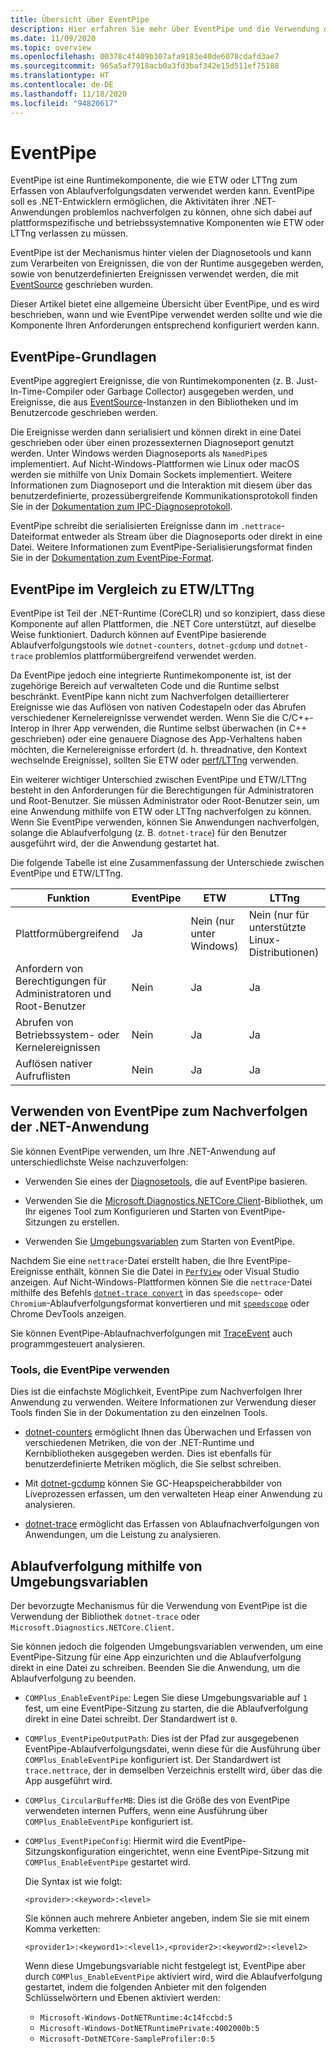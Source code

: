```yaml
---
title: Übersicht über EventPipe
description: Hier erfahren Sie mehr über EventPipe und die Verwendung dieser Komponente für die Ablaufverfolgung von .NET-Anwendungen, um Leistungsprobleme diagnostizieren zu können.
ms.date: 11/09/2020
ms.topic: overview
ms.openlocfilehash: 00378c4f409b307afa9183e40de6078cdafd3ae7
ms.sourcegitcommit: 965a5af7918acb0a3fd3baf342e15d511ef75188
ms.translationtype: HT
ms.contentlocale: de-DE
ms.lasthandoff: 11/18/2020
ms.locfileid: "94820617"
---
```

# <a name="eventpipe"></a>EventPipe

EventPipe ist eine Runtimekomponente, die wie ETW oder LTTng zum Erfassen von Ablaufverfolgungsdaten verwendet werden kann. EventPipe soll es .NET-Entwicklern ermöglichen, die Aktivitäten ihrer .NET-Anwendungen problemlos nachverfolgen zu können, ohne sich dabei auf plattformspezifische und betriebssystemnative Komponenten wie ETW oder LTTng verlassen zu müssen.

EventPipe ist der Mechanismus hinter vielen der Diagnosetools und kann zum Verarbeiten von Ereignissen, die von der Runtime ausgegeben werden, sowie von benutzerdefinierten Ereignissen verwendet werden, die mit [EventSource](xref:System.Diagnostics.Tracing.EventSource) geschrieben wurden.

Dieser Artikel bietet eine allgemeine Übersicht über EventPipe, und es wird beschrieben, wann und wie EventPipe verwendet werden sollte und wie die Komponente Ihren Anforderungen entsprechend konfiguriert werden kann.

## <a name="eventpipe-basics"></a>EventPipe-Grundlagen

EventPipe aggregiert Ereignisse, die von Runtimekomponenten (z. B. Just-In-Time-Compiler oder Garbage Collector) ausgegeben werden, und Ereignisse, die aus [EventSource](xref:System.Diagnostics.Tracing.EventSource)-Instanzen in den Bibliotheken und im Benutzercode geschrieben werden.

Die Ereignisse werden dann serialisiert und können direkt in eine Datei geschrieben oder über einen prozessexternen Diagnoseport genutzt werden. Unter Windows werden Diagnoseports als `NamedPipe`s implementiert. Auf Nicht-Windows-Plattformen wie Linux oder macOS werden sie mithilfe von Unix Domain Sockets implementiert. Weitere Informationen zum Diagnoseport und die Interaktion mit diesem über das benutzerdefinierte, prozessübergreifende Kommunikationsprotokoll finden Sie in der [Dokumentation zum IPC-Diagnoseprotokoll](https://github.com/dotnet/diagnostics/blob/master/documentation/design-docs/ipc-protocol.md).

EventPipe schreibt die serialisierten Ereignisse dann im `.nettrace`-Dateiformat entweder als Stream über die Diagnoseports oder direkt in eine Datei. Weitere Informationen zum EventPipe-Serialisierungsformat finden Sie in der [Dokumentation zum EventPipe-Format](https://github.com/microsoft/perfview/blob/master/src/TraceEvent/EventPipe/EventPipeFormat.md).

## <a name="eventpipe-vs-etwlttng"></a>EventPipe im Vergleich zu ETW/LTTng

EventPipe ist Teil der .NET-Runtime (CoreCLR) und so konzipiert, dass diese Komponente auf allen Plattformen, die .NET Core unterstützt, auf dieselbe Weise funktioniert. Dadurch können auf EventPipe basierende Ablaufverfolgungstools wie `dotnet-counters`, `dotnet-gcdump` und `dotnet-trace` problemlos plattformübergreifend verwendet werden.

Da EventPipe jedoch eine integrierte Runtimekomponente ist, ist der zugehörige Bereich auf verwalteten Code und die Runtime selbst beschränkt. EventPipe kann nicht zum Nachverfolgen detaillierterer Ereignisse wie das Auflösen von nativen Codestapeln oder das Abrufen verschiedener Kernelereignisse verwendet werden. Wenn Sie die C/C++-Interop in Ihrer App verwenden, die Runtime selbst überwachen (in C++ geschrieben) oder eine genauere Diagnose des App-Verhaltens haben möchten, die Kernelereignisse erfordert (d. h. threadnative, den Kontext wechselnde Ereignisse), sollten Sie ETW oder [perf/LTTng](./trace-perfcollect-lttng.md) verwenden.

Ein weiterer wichtiger Unterschied zwischen EventPipe und ETW/LTTng besteht in den Anforderungen für die Berechtigungen für Administratoren und Root-Benutzer. Sie müssen Administrator oder Root-Benutzer sein, um eine Anwendung mithilfe von ETW oder LTTng nachverfolgen zu können. Wenn Sie EventPipe verwenden, können Sie Anwendungen nachverfolgen, solange die Ablaufverfolgung (z. B. `dotnet-trace`) für den Benutzer ausgeführt wird, der die Anwendung gestartet hat.

Die folgende Tabelle ist eine Zusammenfassung der Unterschiede zwischen EventPipe und ETW/LTTng.

|Funktion|EventPipe|ETW|LTTng|
|-------|---------|---|-----------|
|Plattformübergreifend|Ja|Nein (nur unter Windows)|Nein (nur für unterstützte Linux-Distributionen)|
|Anfordern von Berechtigungen für Administratoren und Root-Benutzer|Nein|Ja|Ja|
|Abrufen von Betriebssystem- oder Kernelereignissen|Nein|Ja|Ja|
|Auflösen nativer Aufruflisten|Nein|Ja|Ja|

## <a name="use-eventpipe-to-trace-your-net-application"></a>Verwenden von EventPipe zum Nachverfolgen der .NET-Anwendung

Sie können EventPipe verwenden, um Ihre .NET-Anwendung auf unterschiedlichste Weise nachzuverfolgen:

* Verwenden Sie eines der [Diagnosetools](#tools-that-use-eventpipe), die auf EventPipe basieren.

* Verwenden Sie die [Microsoft.Diagnostics.NETCore.Client](https://github.com/dotnet/diagnostics/blob/master/documentation/diagnostics-client-library-instructions.md)-Bibliothek, um Ihr eigenes Tool zum Konfigurieren und Starten von EventPipe-Sitzungen zu erstellen.

* Verwenden Sie [Umgebungsvariablen](#trace-using-environment-variables) zum Starten von EventPipe.

Nachdem Sie eine `nettrace`-Datei erstellt haben, die Ihre EventPipe-Ereignisse enthält, können Sie die Datei in [`PerfView`](https://github.com/Microsoft/perfview#perfview-overview) oder Visual Studio anzeigen. Auf Nicht-Windows-Plattformen können Sie die `nettrace`-Datei mithilfe des Befehls [`dotnet-trace convert`](./dotnet-trace.md#dotnet-trace-convert) in das `speedscope`- oder `Chromium`-Ablaufverfolgungsformat konvertieren und mit [`speedscope`](https://www.speedscope.app/) oder Chrome DevTools anzeigen.

Sie können EventPipe-Ablaufnachverfolgungen mit [TraceEvent](https://github.com/Microsoft/perfview/blob/master/documentation/TraceEvent/TraceEventLibrary.md) auch programmgesteuert analysieren.

### <a name="tools-that-use-eventpipe"></a>Tools, die EventPipe verwenden

Dies ist die einfachste Möglichkeit, EventPipe zum Nachverfolgen Ihrer Anwendung zu verwenden. Weitere Informationen zur Verwendung dieser Tools finden Sie in der Dokumentation zu den einzelnen Tools.

* [dotnet-counters](./dotnet-counters.md) ermöglicht Ihnen das Überwachen und Erfassen von verschiedenen Metriken, die von der .NET-Runtime und Kernbibliotheken ausgegeben werden. Dies ist ebenfalls für benutzerdefinierte Metriken möglich, die Sie selbst schreiben.

* Mit [dotnet-gcdump](./dotnet-gcdump.md) können Sie GC-Heapspeicherabbilder von Liveprozessen erfassen, um den verwalteten Heap einer Anwendung zu analysieren.

* [dotnet-trace](./dotnet-trace.md) ermöglicht das Erfassen von Ablaufnachverfolgungen von Anwendungen, um die Leistung zu analysieren.

## <a name="trace-using-environment-variables"></a>Ablaufverfolgung mithilfe von Umgebungsvariablen

Der bevorzugte Mechanismus für die Verwendung von EventPipe ist die Verwendung der Bibliothek `dotnet-trace` oder `Microsoft.Diagnostics.NETCore.Client`.

Sie können jedoch die folgenden Umgebungsvariablen verwenden, um eine EventPipe-Sitzung für eine App einzurichten und die Ablaufverfolgung direkt in eine Datei zu schreiben. Beenden Sie die Anwendung, um die Ablaufverfolgung zu beenden.

* `COMPlus_EnableEventPipe`: Legen Sie diese Umgebungsvariable auf `1` fest, um eine EventPipe-Sitzung zu starten, die die Ablaufverfolgung direkt in eine Datei schreibt. Der Standardwert ist `0`.

* `COMPlus_EventPipeOutputPath`: Dies ist der Pfad zur ausgegebenen EventPipe-Ablaufverfolgungsdatei, wenn diese für die Ausführung über `COMPlus_EnableEventPipe` konfiguriert ist. Der Standardwert ist `trace.nettrace`, der in demselben Verzeichnis erstellt wird, über das die App ausgeführt wird.

* `COMPlus_CircularBufferMB`: Dies ist die Größe des von EventPipe verwendeten internen Puffers, wenn eine Ausführung über `COMPlus_EnableEventPipe` konfiguriert ist.

* `COMPlus_EventPipeConfig`: Hiermit wird die EventPipe-Sitzungskonfiguration eingerichtet, wenn eine EventPipe-Sitzung mit `COMPlus_EnableEventPipe` gestartet wird.

  Die Syntax ist wie folgt:

  `<provider>:<keyword>:<level>`

  Sie können auch mehrere Anbieter angeben, indem Sie sie mit einem Komma verketten:

  `<provider1>:<keyword1>:<level1>,<provider2>:<keyword2>:<level2>`

  Wenn diese Umgebungsvariable nicht festgelegt ist, EventPipe aber durch `COMPlus_EnableEventPipe` aktiviert wird, wird die Ablaufverfolgung gestartet, indem die folgenden Anbieter mit den folgenden Schlüsselwörtern und Ebenen aktiviert werden:

  - `Microsoft-Windows-DotNETRuntime:4c14fccbd:5`
  - `Microsoft-Windows-DotNETRuntimePrivate:4002000b:5`
  - `Microsoft-DotNETCore-SampleProfiler:0:5`
